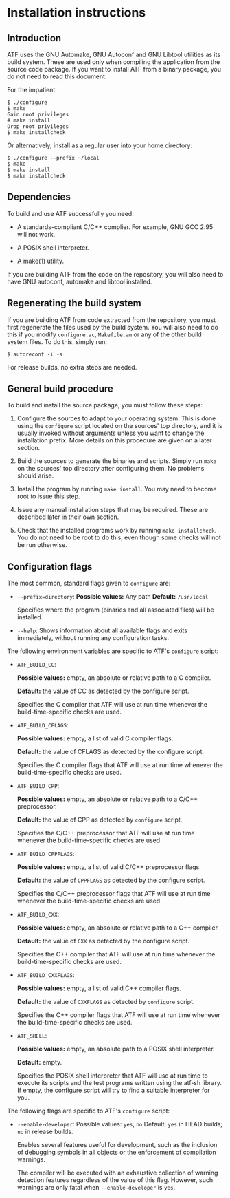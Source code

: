 # Installation instructions

## Introduction

ATF uses the GNU Automake, GNU Autoconf and GNU Libtool utilities as its
build system. These are used only when compiling the application from the
source code package. If you want to install ATF from a binary package, you
do not need to read this document.

For the impatient:

    $ ./configure
    $ make
    Gain root privileges
    # make install
    Drop root privileges
    $ make installcheck

Or alternatively, install as a regular user into your home directory:

    $ ./configure --prefix ~/local
    $ make
    $ make install
    $ make installcheck

## Dependencies

To build and use ATF successfully you need:

- A standards-compliant C/C++ complier. For example, GNU GCC 2.95 will not
  work.

- A POSIX shell interpreter.

- A make(1) utility.

If you are building ATF from the code on the repository, you will also need
to have GNU autoconf, automake and libtool installed.

## Regenerating the build system

If you are building ATF from code extracted from the repository, you must
first regenerate the files used by the build system. You will also need to
do this if you modify `configure.ac`, `Makefile.am` or any of the other build
system files. To do this, simply run:

    $ autoreconf -i -s

For release builds, no extra steps are needed.

## General build procedure

To build and install the source package, you must follow these steps:

1. Configure the sources to adapt to your operating system. This is done
   using the `configure` script located on the sources' top directory,
   and it is usually invoked without arguments unless you want to change
   the installation prefix. More details on this procedure are given on a
   later section.

2. Build the sources to generate the binaries and scripts. Simply run
   `make` on the sources' top directory after configuring them. No
   problems should arise.

3. Install the program by running `make install`. You may need to become
   root to issue this step.

4. Issue any manual installation steps that may be required. These are
   described later in their own section.

5. Check that the installed programs work by running `make installcheck`.
   You do not need to be root to do this, even though some checks will not
   be run otherwise.

## Configuration flags

The most common, standard flags given to `configure` are:

- `--prefix=directory`:
  **Possible values:** Any path
  **Default:** `/usr/local`

  Specifies where the program (binaries and all associated files) will
  be installed.

- `--help`:
  Shows information about all available flags and exits immediately,
  without running any configuration tasks.

The following environment variables are specific to ATF's `configure`
script:

- `ATF_BUILD_CC`:

  **Possible values:** empty, an absolute or relative path to a C compiler.

  **Default:** the value of CC as detected by the configure script.

  Specifies the C compiler that ATF will use at run time whenever the
  build-time-specific checks are used.

- `ATF_BUILD_CFLAGS`:

  **Possible values:** empty, a list of valid C compiler flags.

  **Default:** the value of CFLAGS as detected by the configure script.

  Specifies the C compiler flags that ATF will use at run time whenever the
  build-time-specific checks are used.

- `ATF_BUILD_CPP`:

  **Possible values:** empty, an absolute or relative path to a C/C++
  preprocessor.

  **Default:** the value of CPP as detected by `configure` script.

  Specifies the C/C++ preprocessor that ATF will use at run time whenever
  the build-time-specific checks are used.

- `ATF_BUILD_CPPFLAGS`:

  **Possible values:** empty, a list of valid C/C++ preprocessor flags.

  **Default:** the value of `CPPFLAGS` as detected by the configure script.

  Specifies the C/C++ preprocessor flags that ATF will use at run time
  whenever the build-time-specific checks are used.

- `ATF_BUILD_CXX`:

  **Possible values:** empty, an absolute or relative path to a C++ compiler.

  **Default:** the value of `CXX` as detected by the configure script.

  Specifies the C++ compiler that ATF will use at run time whenever the
  build-time-specific checks are used.

- `ATF_BUILD_CXXFLAGS`:

  **Possible values:** empty, a list of valid C++ compiler flags.

  **Default:** the value of `CXXFLAGS` as detected by `configure` script.

  Specifies the C++ compiler flags that ATF will use at run time whenever
  the build-time-specific checks are used.

- `ATF_SHELL`:

  **Possible values:** empty, an absolute path to a POSIX shell interpreter.

  **Default:** empty.

  Specifies the POSIX shell interpreter that ATF will use at run time to
  execute its scripts and the test programs written using the atf-sh
  library. If empty, the configure script will try to find a suitable
  interpreter for you.

The following flags are specific to ATF's `configure` script:

- `--enable-developer`:
  Possible values: `yes`, `no`
  Default: `yes` in HEAD builds; `no` in release builds.

  Enables several features useful for development, such as the inclusion
  of debugging symbols in all objects or the enforcement of compilation
  warnings.

  The compiler will be executed with an exhaustive collection of warning
  detection features regardless of the value of this flag. However, such
  warnings are only fatal when `--enable-developer` is `yes`.
